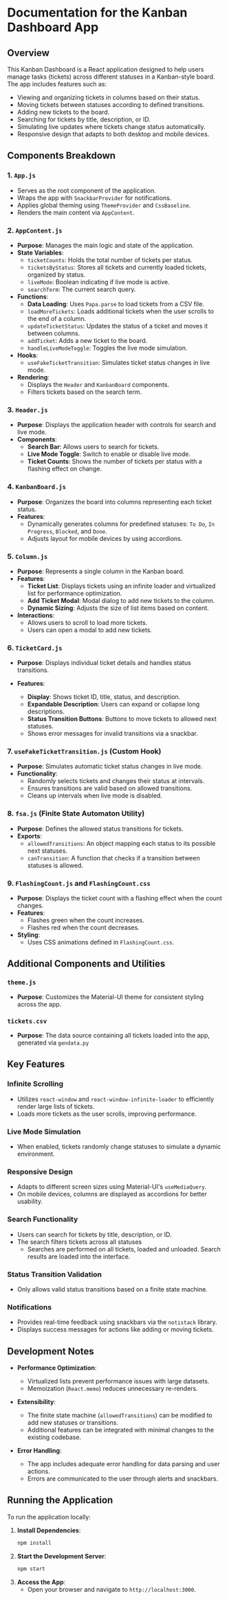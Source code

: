 # Documentation for the Kanban Dashboard App

## Overview

This Kanban Dashboard is a React application designed to help users manage tasks (tickets) across different statuses in a Kanban-style board. The app includes features such as:

-   Viewing and organizing tickets in columns based on their status.
-   Moving tickets between statuses according to defined transitions.
-   Adding new tickets to the board.
-   Searching for tickets by title, description, or ID.
-   Simulating live updates where tickets change status automatically.
-   Responsive design that adapts to both desktop and mobile devices.

## Components Breakdown

### 1. `App.js`

-   Serves as the root component of the application.
-   Wraps the app with `SnackbarProvider` for notifications.
-   Applies global theming using `ThemeProvider` and `CssBaseline`.
-   Renders the main content via `AppContent`.

### 2. `AppContent.js`

-   **Purpose**: Manages the main logic and state of the application.
-   **State Variables**:
    -   `ticketCounts`: Holds the total number of tickets per status.
    -   `ticketsByStatus`: Stores all tickets and currently loaded tickets, organized by status.
    -   `liveMode`: Boolean indicating if live mode is active.
    -   `searchTerm`: The current search query.
-   **Functions**:
    -   **Data Loading**: Uses `Papa.parse` to load tickets from a CSV file.
    -   `loadMoreTickets`: Loads additional tickets when the user scrolls to the end of a column.
    -   `updateTicketStatus`: Updates the status of a ticket and moves it between columns.
    -   `addTicket`: Adds a new ticket to the board.
    -   `handleLiveModeToggle`: Toggles the live mode simulation.
-   **Hooks**:
    -   `useFakeTicketTransition`: Simulates ticket status changes in live mode.
-   **Rendering**:
    -   Displays the `Header` and `KanbanBoard` components.
    -   Filters tickets based on the search term.

### 3. `Header.js`

-   **Purpose**: Displays the application header with controls for search and live mode.
-   **Components**:
    -   **Search Bar**: Allows users to search for tickets.
    -   **Live Mode Toggle**: Switch to enable or disable live mode.
    -   **Ticket Counts**: Shows the number of tickets per status with a flashing effect on change.

### 4. `KanbanBoard.js`

-   **Purpose**: Organizes the board into columns representing each ticket status.
-   **Features**:
    -   Dynamically generates columns for predefined statuses: `To Do`, `In Progress`, `Blocked`, and `Done`.
    -   Adjusts layout for mobile devices by using accordions.

### 5. `Column.js`

-   **Purpose**: Represents a single column in the Kanban board.
-   **Features**:
    -   **Ticket List**: Displays tickets using an infinite loader and virtualized list for performance optimization.
    -   **Add Ticket Modal**: Modal dialog to add new tickets to the column.
    -   **Dynamic Sizing**: Adjusts the size of list items based on content.
-   **Interactions**:
    -   Allows users to scroll to load more tickets.
    -   Users can open a modal to add new tickets.

### 6. `TicketCard.js`

-   **Purpose**: Displays individual ticket details and handles status transitions.
-   **Features**:

    -   **Display**: Shows ticket ID, title, status, and description.
    -   **Expandable Description**: Users can expand or collapse long descriptions.
    -   **Status Transition Buttons**: Buttons to move tickets to allowed next statuses.
    -   Shows error messages for invalid transitions via a snackbar.

### 7. `useFakeTicketTransition.js` (Custom Hook)

-   **Purpose**: Simulates automatic ticket status changes in live mode.
-   **Functionality**:
    -   Randomly selects tickets and changes their status at intervals.
    -   Ensures transitions are valid based on allowed transitions.
    -   Cleans up intervals when live mode is disabled.

### 8. `fsa.js` (Finite State Automaton Utility)

-   **Purpose**: Defines the allowed status transitions for tickets.
-   **Exports**:
    -   `allowedTransitions`: An object mapping each status to its possible next statuses.
    -   `canTransition`: A function that checks if a transition between statuses is allowed.

### 9. `FlashingCount.js` and `FlashingCount.css`

-   **Purpose**: Displays the ticket count with a flashing effect when the count changes.
-   **Features**:
    -   Flashes green when the count increases.
    -   Flashes red when the count decreases.
-   **Styling**:
    -   Uses CSS animations defined in `FlashingCount.css`.

## Additional Components and Utilities

### `theme.js`

-   **Purpose**: Customizes the Material-UI theme for consistent styling across the app.

### `tickets.csv`

-   **Purpose**: The data source containing all tickets loaded into the app, generated via `gendata.py`

## Key Features

### Infinite Scrolling

-   Utilizes `react-window` and `react-window-infinite-loader` to efficiently render large lists of tickets.
-   Loads more tickets as the user scrolls, improving performance.

### Live Mode Simulation

-   When enabled, tickets randomly change statuses to simulate a dynamic environment.

### Responsive Design

-   Adapts to different screen sizes using Material-UI's `useMediaQuery`.
-   On mobile devices, columns are displayed as accordions for better usability.

### Search Functionality

-   Users can search for tickets by title, description, or ID.
-   The search filters tickets across all statuses
    -   Searches are performed on all tickets, loaded and unloaded. Search results are loaded into the interface.

### Status Transition Validation

-   Only allows valid status transitions based on a finite state machine.

### Notifications

-   Provides real-time feedback using snackbars via the `notistack` library.
-   Displays success messages for actions like adding or moving tickets.

## Development Notes

-   **Performance Optimization**:

    -   Virtualized lists prevent performance issues with large datasets.
    -   Memoization (`React.memo`) reduces unnecessary re-renders.

-   **Extensibility**:

    -   The finite state machine (`allowedTransitions`) can be modified to add new statuses or transitions.
    -   Additional features can be integrated with minimal changes to the existing codebase.

-   **Error Handling**:
    -   The app includes adequate error handling for data parsing and user actions.
    -   Errors are communicated to the user through alerts and snackbars.

## Running the Application

To run the application locally:

1. **Install Dependencies**:
    ```bash
    npm install
    ```
2. **Start the Development Server**:
    ```bash
    npm start
    ```
3. **Access the App**:
    - Open your browser and navigate to `http://localhost:3000`.
